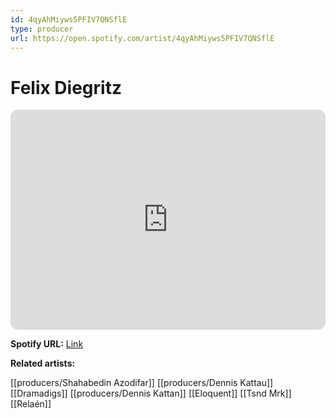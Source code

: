 ```yaml
---
id: 4qyAhMiyws5PFIV7QNSflE
type: producer
url: https://open.spotify.com/artist/4qyAhMiyws5PFIV7QNSflE
---
```

# Felix Diegritz

<iframe style="border-radius:12px" src="https://open.spotify.com/embed/artist/4qyAhMiyws5PFIV7QNSflE" width="100%" height="352" frameBorder="0" allowfullscreen="" allow="autoplay; clipboard-write; encrypted-media; fullscreen; picture-in-picture" loading="lazy"></iframe>

**Spotify URL:** [Link](https://open.spotify.com/artist/4qyAhMiyws5PFIV7QNSflE)

**Related artists:**

[[producers/Shahabedin Azodifar]]
[[producers/Dennis Kattau]]
[[Dramadigs]]
[[producers/Dennis Kattan]]
[[Eloquent]]
[[Tsnd Mrk]]
[[Relaén]]
